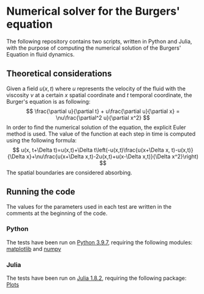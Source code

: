 <h1>
    Numerical solver for the Burgers' equation
</h1>

The following repository contains two scripts, written in Python and Julia, with the purpose of computing the numerical solution of the Burgers' Equation in fluid dynamics. 

<h2>
    Theoretical considerations
</h2>

Given a field $u(x,t)$ where $u$ represents the velocity of the fluid with the viscosity $\nu$ at a certain $x$ spatial coordinate and $t$ temporal coordinate, the Burger's equation is as following:
$$
    \frac{\partial u}{\partial t} + u\frac{\partial u}{\partial x} = \nu\frac{\partial^2 u}{\partial x^2}
$$
In order to find the numerical solution of the equation, the explicit Euler method is used. The value of the function at each step in time is computed using the following formula:
$$
    u(x, t+\Delta t)=u(x,t)+\Delta t\left(-u(x,t)\frac{u(x+\Delta x, t)-u(x,t)}{\Delta x}+\nu\frac{u(x+\Delta x,t)-2u(x,t)+u(x-\Delta x,t)}{\Delta x^2}\right)
$$
The spatial boundaries are considered absorbing.

<h2>
    Running the code
</h2>

The values for the parameters used in each test are written in the comments at the beginning of the code.

<h3>
    Python
</h3>

The tests have been run on [Python 3.9.7](https://www.python.org/downloads/release/python-397/), requiring the following modules: [matplotlib](https://matplotlib.org/) and [numpy](https://numpy.org/)

<h3>
    Julia
</h3>

The tests have been run on [Julia 1.8.2](https://julialang.org/downloads/), requiring the following package: [Plots](https://docs.juliaplots.org/stable/)